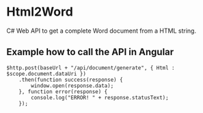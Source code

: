 # Html2Word
C# Web API to get a complete Word document from a HTML string.

## Example how to call the API in Angular
```
$http.post(baseUrl + "/api/document/generate", { Html : $scope.document.dataUri })
    .then(function success(response) {
        window.open(response.data);
    }, function error(response) {
        console.log("ERROR! " + response.statusText);
    });
```
